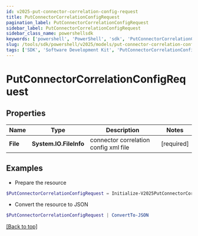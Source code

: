 ```yaml
---
id: v2025-put-connector-correlation-config-request
title: PutConnectorCorrelationConfigRequest
pagination_label: PutConnectorCorrelationConfigRequest
sidebar_label: PutConnectorCorrelationConfigRequest
sidebar_class_name: powershellsdk
keywords: ['powershell', 'PowerShell', 'sdk', 'PutConnectorCorrelationConfigRequest', 'V2025PutConnectorCorrelationConfigRequest'] 
slug: /tools/sdk/powershell/v2025/models/put-connector-correlation-config-request
tags: ['SDK', 'Software Development Kit', 'PutConnectorCorrelationConfigRequest', 'V2025PutConnectorCorrelationConfigRequest']
---
```



# PutConnectorCorrelationConfigRequest

## Properties

Name | Type | Description | Notes
------------ | ------------- | ------------- | -------------
**File** | **System.IO.FileInfo** | connector correlation config xml file | [required]

## Examples

- Prepare the resource
```powershell
$PutConnectorCorrelationConfigRequest = Initialize-V2025PutConnectorCorrelationConfigRequest  -File null
```

- Convert the resource to JSON
```powershell
$PutConnectorCorrelationConfigRequest | ConvertTo-JSON
```


[[Back to top]](#) 

